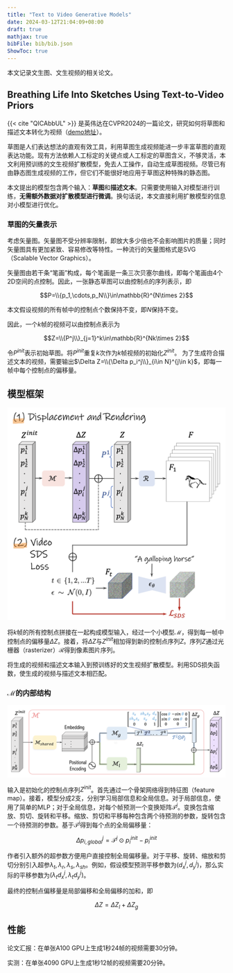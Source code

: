 ```yaml
---
title: "Text to Video Generative Models"
date: 2024-03-12T21:04:09+08:00
draft: true
mathjax: true
bibFile: bib/bib.json
ShowToc: true
---
```


本文记录文生图、文生视频的相关论文。

## Breathing Life Into Sketches Using Text-to-Video Priors

{{< cite "QICAbbUL" >}} 是英伟达在CVPR2024的一篇论文，研究如何将草图和描述文本转化为视频（[demo地址](https://livesketch.github.io/)）。

草图是人们表达想法的直观有效工具，利用草图生成视频能进一步丰富草图的直观表达功能。现有方法依赖人工标定的关键点或人工标定的草图含义，不够灵活，本文利用预训练的文生视频扩散模型，免去人工操作，自动生成草图视频。尽管已有由静态图生成视频的工作，但它们不能很好地应用于草图这种特殊的静态图。

本文提出的模型包含两个输入：**草图**和**描述文本**。只需要使用输入对模型进行训练，**无需额外数据对扩散模型进行微调**。换句话说，本文直接利用扩散模型的信息对小模型进行优化。

### 草图的矢量表示

考虑矢量图。矢量图不受分辨率限制，即放大多少倍也不会影响图片的质量；同时矢量图具有更加紧致、容易修改等特性。一种流行的矢量图格式是SVG（Scalable Vector Graphics）。

矢量图由若干条“笔画”构成，每个笔画是一条三次贝塞尔曲线，即每个笔画由4个2D空间的点控制。因此，一张静态草图可以由控制点的序列表示，即

$$P=\\{p_1,\cdots,p_N\\}\in\mathbb{R}^{N\times 2}$$

本文假设视频的所有帧中的控制点个数保持不变，即$N$保持不变。

因此，一个$k$帧的视频可以由控制点表示为

$$Z=\\{P^j\\}_{j=1}^k\in\mathbb{R}^{Nk\times 2}$$

令$P^{init}$表示初始草图。将$P^{init}$重复$k$次作为$k$帧视频的初始化$Z^{init}$。
为了生成符合描述文本的视频，需要输出$\Delta Z=\\{\Delta p_i^j\\}_{i\in N}^{j\in k}$，即每一帧中每个控制点的偏移量。

## 模型框架

<img src="https://raw.githubusercontent.com/yliuhz/blogs/master/content/posts/images/Snipaste_2024-03-12_22-47-28.png" />

将$k$帧的所有控制点拼接在一起构成模型输入，经过一个小模型$\mathcal{M}$，得到每一帧中控制点的偏移量$\Delta Z$。接着，将$\Delta Z$与$Z^{init}$相加得到新的控制点序列$Z$。序列$Z$通过光栅器（rasterizer）$\mathcal{R}$得到像素图片序列。

将生成的视频和描述文本输入到预训练好的文生视频扩散模型。利用SDS损失函数，使生成的视频与描述文本相匹配。

### $\mathcal{M}$的内部结构

<img src="https://raw.githubusercontent.com/yliuhz/blogs/master/content/posts/images/Snipaste_2024-03-12_23-02-11.png" />

输入是初始化的控制点序列$Z^{init}$。首先通过一个骨架网络得到特征图（feature map）。接着，模型分成2支，分别学习局部信息和全局信息。对于局部信息，使用了简单的MLP；对于全局信息，对每个帧预测一个变换矩阵$\mathcal{T}^j$。变换包含缩放、剪切、旋转和平移。缩放、剪切和平移每种包含两个待预测的参数，旋转包含一个待预测的参数。基于$\mathcal{T}^j$得到每个点的全局偏移量：

$$\Delta p_{i,global}^j=\mathcal{T}^j\odot p_i^{init}-p_i^{init}$$

作者引入额外的超参数方便用户直接控制全局偏移量。对于平移、旋转、缩放和剪切分别引入超参$\lambda_t,\lambda_r,\lambda_s,\lambda_{sh}$。例如，假设模型预测平移参数为$(d_x^j,d_y^j)$，那么实际的平移参数为$(\lambda_td_x^j,\lambda_td_y^j)$。

最终的控制点偏移量是局部偏移和全局偏移的加和，即

$$\Delta Z=\Delta Z_l+\Delta Z_g$$

## 性能

论文汇报：在单张A100 GPU上生成1秒24帧的视频需要30分钟。

实测：在单张4090 GPU上生成1秒12帧的视频需要20分钟。

